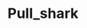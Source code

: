 # Pull_shark
  
        
      
              
          
      
             
       
              
          
   
   
